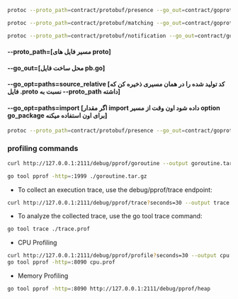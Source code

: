 ```bash
protoc --proto_path=contract/protobuf/presence --go_out=contract/goprotobuf/presence --go_opt=paths=source_relative ./contract/protobuf/presence/presence.proto

protoc --proto_path=contract/protobuf/matching --go_out=contract/goprotobuf/matching --go_opt=paths=source_relative ./contract/protobuf/matching/matching.proto

protoc --proto_path=contract/protobuf/notification --go_out=contract/goprotobuf/notification --go_opt=paths=source_relative ./contract/protobuf/notification/notification.proto
```

#### --proto_path=[مسیر فایل های proto]

#### --go_out=[محل ساخت فایل pb.go]

#### --go_opt=paths=source_relative [کد تولید شده را در همان مسیری ذخیره کن که فایل .proto نسبت به --proto_path داشته]

#### --go_opt=paths=import [اگر مقدار import داده شود اون وقت از مسیر option go_package برای اون استفاده میکنه]

```bash
protoc --proto_path=contract/protobuf/presence --go_out=contract/goprotobuf/presence --go_opt=paths=source_relative --go-grpc_out=contract/goprotobuf/presence --go-grpc_opt=paths=source_relative ./contract/protobuf/presence/presence.proto
```

### profiling commands
```bash
curl http://127.0.0.1:2111/debug/pprof/goroutine --output goroutine.tar.gz
```
```bash
go tool pprof -http=:1999 ./goroutine.tar.gz
```
- To collect an execution trace, use the debug/pprof/trace endpoint:
```bash
curl http://127.0.0.1:2111/debug/pprof/trace?seconds=30 --output trace.prof
```
- To analyze the collected trace, use the go tool trace command:
```bash
go tool trace ./trace.prof
```

- CPU Profiling
```bash
curl http://127.0.0.1:2111/debug/pprof/profile?seconds=30 --output cpu.prof
go tool pprof -http=:8090 cpu.prof
```

- Memory Profiling
```bash
go tool pprof -http=:8090 http://127.0.0.1:2111/debug/pprof/heap
```